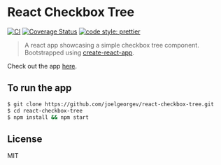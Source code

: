 # React Checkbox Tree

[![CI](https://github.com/joelgeorgev/react-checkbox-tree/workflows/CI/badge.svg)](https://github.com/joelgeorgev/react-checkbox-tree/actions)
[![Coverage Status](https://coveralls.io/repos/github/joelgeorgev/react-checkbox-tree/badge.svg?branch=master)](https://coveralls.io/github/joelgeorgev/react-checkbox-tree?branch=master)
[![code style: prettier](https://img.shields.io/badge/code_style-prettier-ff69b4.svg?style=flat-square)](https://github.com/prettier/prettier)

> A react app showcasing a simple checkbox tree component. Bootstrapped using [create-react-app](https://github.com/facebookincubator/create-react-app).

Check out the app [here](https://joelgeorgev.github.io/react-checkbox-tree).

## To run the app

```bash
$ git clone https://github.com/joelgeorgev/react-checkbox-tree.git
$ cd react-checkbox-tree
$ npm install && npm start
```

## License

MIT
